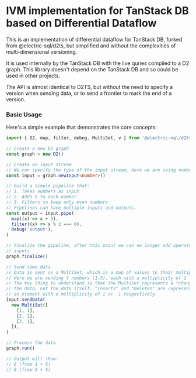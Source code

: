 # IVM implementation for TanStack DB based on Differential Dataflow

This is an implementation of differential dataflow for TanStack DB, forked from @electric-sql/d2ts, but simplified and without the complexities of multi-dimensional versioning.

It is used internally by the TanStack DB with the live quries compiled to a D2 graph. This library doesn't depend on the TanStack DB and so could be used in other projects.

The API is almost identical to D2TS, but without the need to specify a version when sending data, or to send a frontier to mark the end of a version.

### Basic Usage

Here's a simple example that demonstrates the core concepts:

```typescript
import { D2, map, filter, debug, MultiSet, v } from '@electric-sql/d2ts'

// Create a new D2 graph
const graph = new D2()

// Create an input stream
// We can specify the type of the input stream, here we are using number.
const input = graph.newInput<number>()

// Build a simple pipeline that:
// 1. Takes numbers as input
// 2. Adds 5 to each number
// 3. Filters to keep only even numbers
// Pipelines can have multiple inputs and outputs.
const output = input.pipe(
  map((x) => x + 5),
  filter((x) => x % 2 === 0),
  debug('output'),
)

// Finalize the pipeline, after this point we can no longer add operators or
// inputs
graph.finalize()

// Send some data
// Data is sent as a MultiSet, which is a map of values to their multiplicity
// Here we are sending 3 numbers (1-3), each with a multiplicity of 1
// The key thing to understand is that the MultiSet represents a *change* to
// the data, not the data itself. "Inserts" and "Deletes" are represented as
// an element with a multiplicity of 1 or -1 respectively.
input.sendData(
  new MultiSet([
    [1, 1],
    [2, 1],
    [3, 1],
  ]),
)

// Process the data
graph.run()

// Output will show:
// 6 (from 1 + 5)
// 8 (from 3 + 5)
```
